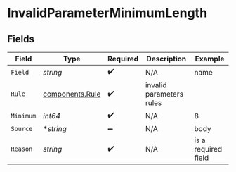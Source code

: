 # InvalidParameterMinimumLength


## Fields

| Field                                              | Type                                               | Required                                           | Description                                        | Example                                            |
| -------------------------------------------------- | -------------------------------------------------- | -------------------------------------------------- | -------------------------------------------------- | -------------------------------------------------- |
| `Field`                                            | *string*                                           | :heavy_check_mark:                                 | N/A                                                | name                                               |
| `Rule`                                             | [components.Rule](../../models/components/rule.md) | :heavy_check_mark:                                 | invalid parameters rules                           |                                                    |
| `Minimum`                                          | *int64*                                            | :heavy_check_mark:                                 | N/A                                                | 8                                                  |
| `Source`                                           | **string*                                          | :heavy_minus_sign:                                 | N/A                                                | body                                               |
| `Reason`                                           | *string*                                           | :heavy_check_mark:                                 | N/A                                                | is a required field                                |